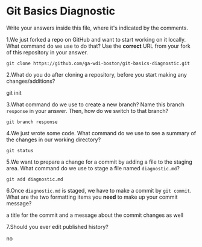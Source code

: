 # Git Basics Diagnostic

Write your answers inside this file, where it's indicated by the comments.

1.We just forked a repo on GitHub and want to start working on it locally.
What command do we use to do that? Use the **correct** URL from your fork of
this repository in your answer.

```
git clone https://github.com/ga-wdi-boston/git-basics-diagnostic.git
```

2.What do you do after cloning a repository, before you start making any
changes/additions?

git init

3.What command do we use to create a new branch? Name this branch `response`
    in your answer. Then, how do we switch to that branch?

```
git branch response
```

4.We just wrote some code. What command do we use to see a summary of the
    changes in our working directory?

```
git status
```

5.We want to prepare a change for a commit by adding a file to the staging
    area. What command do we use to stage a file named `diagnostic.md`?

```
git add diagnostic.md
```

6.Once `diagnostic.md` is staged, we have to make a commit by `git commit`.
What are the two formatting items you **need** to make up your commit message?

a title for the commit and a message about the commit changes as well

7.Should you ever edit published history?

no
